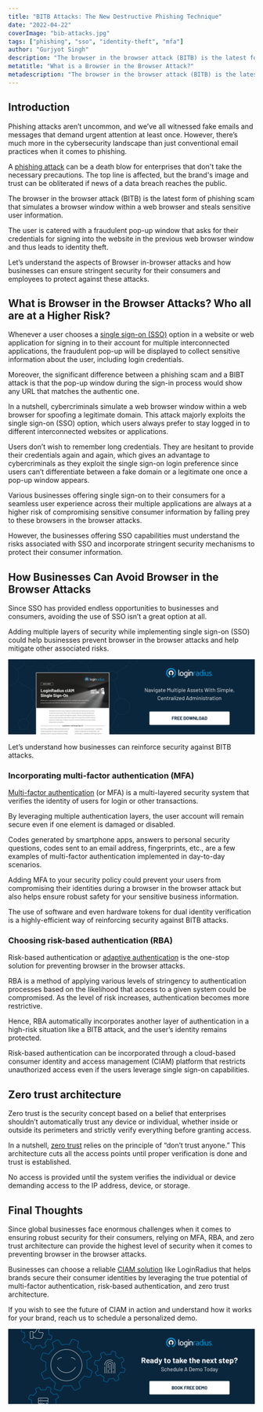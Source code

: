 ```yaml
---
title: "BITB Attacks: The New Destructive Phishing Technique"
date: "2022-04-22"
coverImage: "bib-attacks.jpg"
tags: ["phishing", "sso", "identity-theft", "mfa"]
author: "Gurjyot Singh" 
description: "The browser in the browser attack (BITB) is the latest form of phishing scam that simulates a browser window within a web browser and steals sensitive user information. Let’s understand the aspects of Browser in-browser attacks and how businesses can ensure stringent security for their consumers and employees to protect against these attacks."
metatitle: "What is a Browser in the Browser Attack?"
metadescription: "The browser in the browser attack (BITB) is the latest form of phishing scam that steals sensitive user information. Here’s everything you need to know."
---
```


## Introduction

Phishing attacks aren’t uncommon, and we’ve all witnessed fake emails and messages that demand urgent attention at least once. However, there’s much more in the cybersecurity landscape than just conventional email practices when it comes to phishing. 

A [phishing attack](https://www.loginradius.com/blog/identity/phishing-for-identity/) can be a death blow for enterprises that don't take the necessary precautions. The top line is affected, but the brand's image and trust can be obliterated if news of a data breach reaches the public.

The browser in the browser attack (BITB) is the latest form of phishing scam that simulates a browser window within a web browser and steals sensitive user information. 

The user is catered with a fraudulent pop-up window that asks for their credentials for signing into the website in the previous web browser window and thus leads to identity theft. 

Let’s understand the aspects of Browser in-browser attacks and how businesses can ensure stringent security for their consumers and employees to protect against these attacks. 


## What is Browser in the Browser Attacks? Who all are at a Higher Risk? 

Whenever a user chooses a [single sign-on (SSO)](https://www.loginradius.com/blog/identity/what-is-single-sign-on/) option in a website or web application for signing in to their account for multiple interconnected applications, the fraudulent pop-up will be displayed to collect sensitive information about the user, including login credentials. 

Moreover, the significant difference between a phishing scam and a BIBT attack is that the pop-up window during the sign-in process would show any URL that matches the authentic one.

In a nutshell, cybercriminals simulate a web browser window within a web browser for spoofing a legitimate domain. This attack majorly exploits the single sign-on (SSO) option, which users always prefer to stay logged in to different interconnected websites or applications.

Users don’t wish to remember long credentials. They are hesitant to provide their credentials again and again, which gives an advantage to cybercriminals as they exploit the single sign-on login preference since users can’t differentiate between a fake domain or a legitimate one once a pop-up window appears. 

Various businesses offering single sign-on to their consumers for a seamless user experience across their multiple applications are always at a higher risk of compromising sensitive consumer information by falling prey to these browsers in the browser attacks. 

However, the businesses offering SSO capabilities must understand the risks associated with SSO and incorporate stringent security mechanisms to protect their consumer information. 


## How Businesses Can Avoid Browser in the Browser Attacks

Since SSO has provided endless opportunities to businesses and consumers, avoiding the use of SSO isn’t a great option at all. 

Adding multiple layers of security while implementing single sign-on (SSO) could help businesses prevent browser in the browser attacks and help mitigate other associated risks. 

[![DS-SSO](DS-SSO.png)](https://www.loginradius.com/resource/loginradius-single-sign-on/)

Let’s understand how businesses can reinforce security against BITB attacks. 


### Incorporating multi-factor authentication (MFA)

[Multi-factor authentication](https://www.loginradius.com/blog/identity/what-is-multi-factor-authentication/) (or MFA)  is a multi-layered security system that verifies the identity of users for login or other transactions.

By leveraging multiple authentication layers, the user account will remain secure even if one element is damaged or disabled. 

Codes generated by smartphone apps, answers to personal security questions, codes sent to an email address, fingerprints, etc., are a few examples of multi-factor authentication implemented in day-to-day scenarios.

Adding MFA to your security policy could prevent your users from compromising their identities during a browser in the browser attack but also helps ensure robust safety for your sensitive business information. 

The use of software and even hardware tokens for dual identity verification is a highly-efficient way of reinforcing security against BITB attacks. 


### Choosing risk-based authentication (RBA)

Risk-based authentication or [adaptive authentication](https://www.loginradius.com/blog/identity/adaptive-authentication/) is the one-stop solution for preventing browser in the browser attacks. 

RBA is a method of applying various levels of stringency to authentication processes based on the likelihood that access to a given system could be compromised. As the level of risk increases, authentication becomes more restrictive.

Hence, RBA automatically incorporates another layer of authentication in a high-risk situation like a BITB attack, and the user’s identity remains protected. 

Risk-based authentication can be incorporated through a cloud-based consumer identity and access management (CIAM) platform that restricts unauthorized access even if the users leverage single sign-on capabilities. 


## Zero trust architecture 

Zero trust is the security concept based on a belief that enterprises shouldn’t automatically trust any device or individual, whether inside or outside its perimeters and strictly verify everything before granting access.

In a nutshell, [zero trust](https://www.loginradius.com/resource/zero-trust-security/) relies on the principle of “don’t trust anyone.” This architecture cuts all the access points until proper verification is done and trust is established.

No access is provided until the system verifies the individual or device demanding access to the IP address, device, or storage. 


## Final Thoughts  

Since global businesses face enormous challenges when it comes to ensuring robust security for their consumers, relying on MFA, RBA, and zero trust architecture can provide the highest level of security when it comes to preventing browser in the browser attacks. 

Businesses can choose a reliable [CIAM solution](https://www.loginradius.com/) like LoginRadius that helps brands secure their consumer identities by leveraging the true potential of multi-factor authentication, risk-based authentication, and zero trust architecture. 

If you wish to see the future of CIAM in action and understand how it works for your brand, reach us to schedule a personalized demo. 




[![book-a-demo-loginradius](../../assets/book-a-demo-loginradius.png)](https://www.loginradius.com/contact-us?utm_source=blog&utm_medium=web&utm_campaign=what-is-browser-in-browser-attack)
